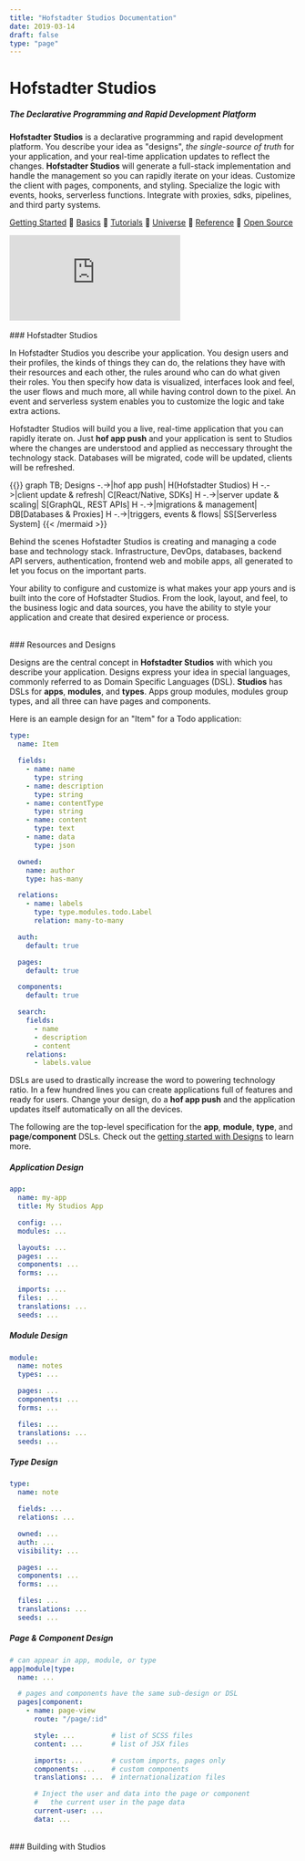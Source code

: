 ```yaml
---
title: "Hofstadter Studios Documentation"
date: 2019-03-14
draft: false
type: "page"
---
```


# Hofstadter Studios


##### The Declarative Programming and Rapid Development Platform

__Hofstadter Studios__ is a
declarative programming and rapid development platform.
You describe your idea as "designs",
_the single-source of truth_ for your application, and
your real-time application updates to reflect the changes.
__Hofstadter Studios__ will generate a full-stack
implementation and handle the management
so you can rapidly iterate on your ideas.
Customize the client with pages, components, and styling.
Specialize the logic with events, hooks, serverless functions.
Integrate with proxies, sdks, pipelines, and third party systems.

[Getting Started](./getting-started)
🐢
[Basics](./basics)
🐢
[Tutorials](./tutorials)
🐢
[Universe](./universe)
🐢
[Reference](./reference)
🐢
[Open Source](https://github.com/hofstadter-io)

<div class="embed-responsive embed-responsive-16by9">
  <iframe src="https://www.youtube.com/embed/CI4355YizBA" frameborder="0" allow="autoplay; encrypted-media" allowfullscreen></iframe></iframe>
</div>

<br>
### Hofstadter Studios

In Hofstadter Studios you describe your application.
You design users and their profiles,
the kinds of things they can do,
the relations they have with their resources and each other,
the rules around who can do what given their roles.
You then specify how
data is visualized,
interfaces look and feel,
the user flows and much more,
all while having control down to the pixel.
An event and serverless system enables you
to customize the logic and take extra actions.

Hofstadter Studios will build you a live, real-time
application that you can rapidly iterate on.
Just __hof app push__ and your application is sent
to Studios where the changes are understood
and applied as neccessary throught the technology stack.
Databases will be migrated, code will be updated, clients will be refreshed.

{{<mermaid align="left">}}
graph TB;
    Designs -.->|hof app push| H(Hofstadter Studios)
    H -.->|client update & refresh| C[React/Native, SDKs]
    H -.->|server update & scaling| S[GraphQL, REST APIs]
    H -.->|migrations & management| DB[Databases & Proxies]
    H -.->|triggers, events & flows| SS[Serverless System]
{{< /mermaid >}}

Behind the scenes Hofstadter Studios
is creating and managing
a code base and technology stack.
Infrastructure, DevOps, databases,
backend API servers, authentication,
frontend web and mobile apps,
all generated to let you focus on the
important parts.

Your ability to configure and customize
is what makes your app yours
and is built into the core of Hofstadter Studios.
From the look, layout, and feel,
to the business logic and data sources,
you have the ability to style your
application and create that
desired experience or process.

<br>
### Resources and Designs

Designs are the central concept in __Hofstadter Studios__
with which you describe your application.
Designs express your idea in special languages,
commonly referred to as Domain Specific Languages (DSL).
__Studios__ has DSLs for __apps__, __modules__, and __types__.
Apps group modules, modules group types,
and all three can have pages and components.

Here is an eample design for
an "Item" for a Todo application:

```yaml
type:
  name: Item

  fields:
    - name: name
      type: string
    - name: description
      type: string
    - name: contentType
      type: string
    - name: content
      type: text
    - name: data
      type: json

  owned:
    name: author
    type: has-many

  relations:
    - name: labels
      type: type.modules.todo.Label
      relation: many-to-many

  auth:
    default: true

  pages:
    default: true

  components:
    default: true

  search:
    fields:
      - name
      - description
      - content
    relations:
      - labels.value
```

DSLs are used to drastically increase
the word to powering technology ratio.
In a few hundred lines you can create applications
full of features and ready for users.
Change your design, do a __hof app push__
and the application updates itself
automatically on all the devices.

The following are the top-level specification for the
__app__, __module__, __type__, and __page__/__component__ DSLs.
Check out the [getting started with Designs](/getting-started/designs) to learn more.

##### Application Design

```yaml
app:
  name: my-app
  title: My Studios App

  config: ...
  modules: ...

  layouts: ...
  pages: ...
  components: ...
  forms: ...

  imports: ...
  files: ...
  translations: ...
  seeds: ...
```

##### Module Design

```yaml
module:
  name: notes
  types: ...

  pages: ...
  components: ...
  forms: ...

  files: ...
  translations: ...
  seeds: ...
```

##### Type Design

```yaml
type:
  name: note

  fields: ...
  relations: ...

  owned: ...
  auth: ...
  visibility: ...

  pages: ...
  components: ...
  forms: ...

  files: ...
  translations: ...
  seeds: ...
```

##### Page & Component Design

```yaml
# can appear in app, module, or type
app|module|type:
  name: ...

  # pages and components have the same sub-design or DSL
  pages|component:
    - name: page-view
      route: "/page/:id"

      style: ...         # list of SCSS files
      content: ...       # list of JSX files

      imports: ...       # custom imports, pages only
      components: ...    # custom components
      translations: ...  # internationalization files

      # Inject the user and data into the page or component
      #   the current user in the page data
      current-user: ...
      data: ...
```



<br>
### Building with Studios



<br>

